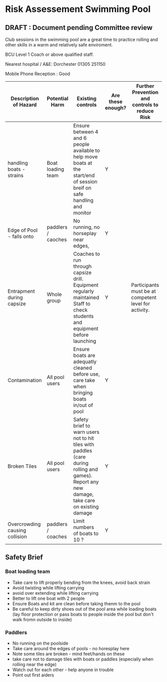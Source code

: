 # Risk Assessement Swimming Pool #

## DRAFT : Document pending Committee review ##

Club sessions in the swimming pool are a great time to practice rolling and other skills in a warm and relatively safe enviroment.

BCU Level 1 Coach or above qualified staff.

Nearest hospital / A&E: Dorchester   01305 251150 

Mobile Phone Reception : Good



| Description of Hazard          | Potential Harm         |  Existing controls | Are these enough? | Further Prevention and controls to reduce Risk | 
|--------------------------------|------------------------|--------------------|-------------------|------------------------|
| handling boats - strains       |  Boat loading team     | Ensure between 4 and 6 people available to help move boats at the start/end of session<br />breif on safe handling and monitor | Y |   |
| Edge of Pool - falls onto      |   paddlers / caoches   | No running, no horseplay near edges,  | Y |   |
| Entrapment during capsize      | Whole group            | Coaches to run through capsize drill. <br />Equipment regularly maintained<br />Staff to check students and equipment before launching | Y | Participants must be at competent level for activity.     | 
| Contamination                  | All pool users         | Ensure boats are adequatly cleaned before use, care take when bringing boats in/out of pool | Y | |
| Broken Tiles                   | All pool users         | Safety brief to warn users not to hit tiles with paddles (care during rolling and games). Report any new damage, take care on existing damage | Y |  |
| Overcrowding causing collision | paddlers / coaches     |  Limit numbers of boats to 10 ? | Y |  | 




## Safety Brief ## 

### Boat loading team ###

 * Take care to lift properly bending from the knees, avoid back strain
 * Avoid twisting while lifting carrying
 * avoid over extending while lifting carrying
 * Better to lift one boat with 2 people
 * Ensure Boats and kit are clean before taking thenm to the pool
 * Be careful to keep dirty shoes out of the pool area while loading boats (lay floor protection or pass boats to people inside the pool but don't walk fromn outside to inside) 


### Paddlers ###

 * No running on the poolside
 * Take care around the edges of pools - no horesplay here
 * Note some tiles are broken - mind feet/hands on these
 * take care not to damage tiles with boats or paddles (especially when rolling near the edge)
 * Watch out for each other - help anyone in trouble
 * Point out first aiders

